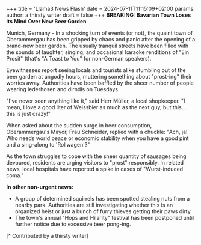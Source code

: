 +++
title = 'Llama3 News Flash'
date = 2024-07-11T11:15:09+02:00
params:
  author: a thirsty writer
draft = false
+++
**BREAKING: Bavarian Town Loses its Mind Over New Beer Garden**

Munich, Germany - In a shocking turn of events (or not), the quaint town 
of Oberammergau has been gripped by chaos and panic after the opening of a 
brand-new beer garden. The usually tranquil streets have been filled with 
the sounds of laughter, singing, and occasional karaoke renditions of "Ein 
Prosit" (that's "A Toast to You" for non-German speakers).

Eyewitnesses report seeing locals and tourists alike stumbling out of the 
beer garden at ungodly hours, muttering something about "prost-ing" their 
worries away. Authorities have been baffled by the sheer number of people 
wearing lederhosen and dirndls on Tuesdays.

"I've never seen anything like it," said Herr Müller, a local shopkeeper. 
"I mean, I love a good liter of Weissbier as much as the next guy, but 
this... this is just crazy!"

When asked about the sudden surge in beer consumption, Oberammergau's 
Mayor, Frau Schneider, replied with a chuckle: "Ach, ja! Who needs world 
peace or economic stability when you have a good pint and a sing-along to 
'Rollwagen'?"

As the town struggles to cope with the sheer quantity of sausages being 
devoured, residents are urging visitors to "prost" responsibly. In related 
news, local hospitals have reported a spike in cases of "Wurst-induced 
coma."

**In other non-urgent news:**

* A group of determined squirrels has been spotted stealing nuts from a 
nearby park. Authorities are still investigating whether this is an 
organized heist or just a bunch of furry thieves getting their paws dirty.
* The town's annual "Hops and Hilarity" festival has been postponed until 
further notice due to excessive beer pong-ing.

[^ Contributed by a thirsty writer]
